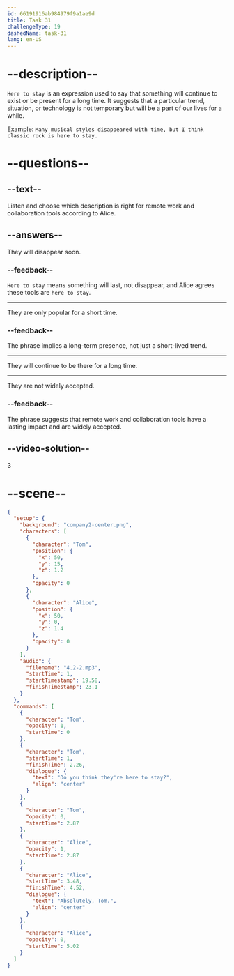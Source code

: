 ```yaml
---
id: 66191916ab984979f9a1ae9d
title: Task 31
challengeType: 19
dashedName: task-31
lang: en-US
---
```


<!-- (Audio) Tom: Do you think they are here to stay? Alice: Absolutely, Tom. -->

# --description--

`Here to stay` is an expression used to say that something will continue to exist or be present for a long time. It suggests that a particular trend, situation, or technology is not temporary but will be a part of our lives for a while.

Example: `Many musical styles disappeared with time, but I think classic rock is here to stay.`

# --questions--

## --text--

Listen and choose which description is right for remote work and collaboration tools according to Alice.

## --answers--

They will disappear soon.

### --feedback--

`Here to stay` means something will last, not disappear, and Alice agrees these tools are `here to stay`.

---

They are only popular for a short time.

### --feedback--

The phrase implies a long-term presence, not just a short-lived trend.

---

They will continue to be there for a long time.

---

They are not widely accepted.

### --feedback--

The phrase suggests that remote work and collaboration tools have a lasting impact and are widely accepted.

## --video-solution--

3

# --scene--

```json
{
  "setup": {
    "background": "company2-center.png",
    "characters": [
      {
        "character": "Tom",
        "position": {
          "x": 50,
          "y": 15,
          "z": 1.2
        },
        "opacity": 0
      },
      {
        "character": "Alice",
        "position": {
          "x": 50,
          "y": 0,
          "z": 1.4
        },
        "opacity": 0
      }
    ],
    "audio": {
      "filename": "4.2-2.mp3",
      "startTime": 1,
      "startTimestamp": 19.58,
      "finishTimestamp": 23.1
    }
  },
  "commands": [
    {
      "character": "Tom",
      "opacity": 1,
      "startTime": 0
    },
    {
      "character": "Tom",
      "startTime": 1,
      "finishTime": 2.26,
      "dialogue": {
        "text": "Do you think they're here to stay?",
        "align": "center"
      }
    },
    {
      "character": "Tom",
      "opacity": 0,
      "startTime": 2.87
    },
    {
      "character": "Alice",
      "opacity": 1,
      "startTime": 2.87
    },
    {
      "character": "Alice",
      "startTime": 3.48,
      "finishTime": 4.52,
      "dialogue": {
        "text": "Absolutely, Tom.",
        "align": "center"
      }
    },
    {
      "character": "Alice",
      "opacity": 0,
      "startTime": 5.02
    }
  ]
}
```

